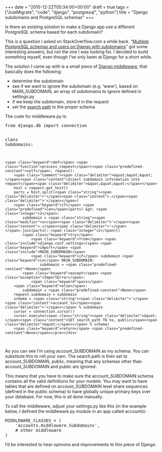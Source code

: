 +++
date = "2010-12-22T05:34:00+00:00"
draft = true
tags = ["JustMigrate", "code", "django", "postgresql", "python"]
title = "Django subdomains and PostgreSQL schemas"
+++
<p>Is there an existing solution to make a Django app use a different PostgreSQL schema based for each subdomain?</p>

<p>This is a question I asked on StackOverflow.com a while back. &ldquo;<a href="http://stackoverflow.com/questions/4105329/multiple-postgresql-schemas-and-users-on-django-with-subdomains">Multiple PostgreSQL schemas and users on Django with subdomains</a>&rdquo; got some interesting answers, but not the one I was looking for. I decided to build something myself, even though I&rsquo;ve only been at Django for a short while.</p>

<p>The solution I came up with is a small piece of <a href="http://docs.djangoproject.com/en/dev/topics/http/middleware/">Django middleware</a>, that basically does the following:</p>

<ul>
<li>determine the subdomain</li>
<li>see if we want to ignore the subdomain (e.g. &lsquo;www&rsquo;), based on MAIN_SUBDOMAIN, an array of subdomains to ignore defined in settings.py</li>
<li>if we keep the subdomain, store it in the request</li>
<li>set the <a href="http://www.postgresql.org/docs/9.0/interactive/ddl-schemas.html">search path</a> to the proper schema</li>
</ul>


<p>The code for middleware.py is:</p>

<div class="CodeRay">
  <div class="code"><pre><span class="keyword">from</span> <span class="include">django.db</span> <span class="keyword">import</span> <span class="include">connection</span>

<span class="keyword">class</span> <span class="class">Subdomains</span>:

    <span class="keyword">def</span> <span class="function">process_request</span>(<span class="predefined-constant">self</span>, request):
        <span class="comment"><span class="delimiter">&quot;&quot;&quot;</span><span class="content">Inject subdomain information into request</span><span class="delimiter">&quot;&quot;&quot;</span></span>
        host = request.get_host()
        parts = host.split(<span class="string"><span class="delimiter">'</span><span class="content">.</span><span class="delimiter">'</span></span>)
        <span class="keyword">if</span> <span class="predefined">len</span>(parts) &gt; <span class="integer">2</span>:
            subdomain = <span class="string"><span class="modifier">u</span><span class="delimiter">'</span><span class="content">.</span><span class="delimiter">'</span></span>.join(parts[:-<span class="integer">2</span>])
            <span class="keyword">try</span>:
                <span class="keyword">from</span> <span class="include">django.conf.settings</span> <span class="keyword">import</span> <span class="include">MAIN_SUBDOMAIN</span>
                <span class="keyword">if</span> subdomain <span class="keyword">in</span> MAIN_SUBDOMAIN:
                    subdomain = <span class="predefined-constant">None</span>
            <span class="keyword">except</span> <span class="exception">ImportError</span>:
                <span class="keyword">pass</span>
        <span class="keyword">else</span>:
            subdomain = <span class="predefined-constant">None</span>
        request.subdomain = subdomain
        schema = <span class="string"><span class="delimiter">'</span><span class="content">account_%s</span><span class="delimiter">'</span></span> % subdomain
        cursor = connection.cursor()
        cursor.execute(<span class="string"><span class="delimiter">&quot;</span><span class="content">SET search_path TO %s, public</span><span class="delimiter">&quot;</span></span> % schema)
        <span class="keyword">return</span> <span class="predefined-constant">None</span></pre></div>
</div>


<p>As you can see I&rsquo;m using account_SUBDOMAIN as my schema. You can substitute this to roll your own. The search path is then set to account_SUBDOMAIN, public, meaning that any schemas other than account_SUBDOMAIN and public are ignored.</p>

<p>This means that you have to make sure the account_SUBDOMAIN schema contains all the valid definitions for your models. You may want to have tables that are defined on account_SUBDOMAIN level share sequences (defined in the public schema) to have globally unique primary keys over your database. For now, this is all done manually.</p>

<p>To call the middleware, adjust your settings.py like this (in the example below, I defined the middleware.py module in an app called accounts):</p>

<div class="CodeRay">
  <div class="code"><pre>MIDDLEWARE_CLASSES = (
    <span class="string"><span class="delimiter">'</span><span class="content">accounts.middleware.Subdomains</span><span class="delimiter">'</span></span>,
    <span class="comment"># other middleware</span>
)</pre></div>
</div>


<p>I&rsquo;d be interested to hear opinions and improvements to this piece of Django.</p>